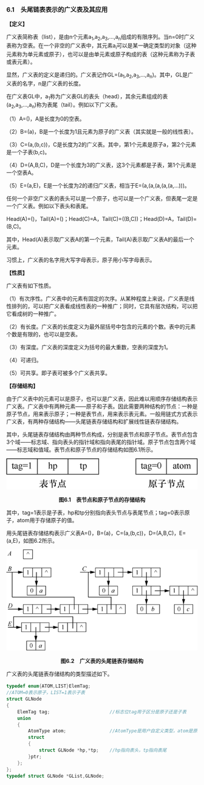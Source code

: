 ### 6.1　头尾链表表示的广义表及其应用

**【定义】**

广义表简称表（list），是由n个元素a<sub class="my_markdown">1</sub>,a<sub>2</sub>,a<sub>3</sub>,…,a<sub class="my_markdown">n</sub>组成的有限序列。当n=0时广义表称为空表。在一个非空的广义表中，其元素a<sub class="my_markdown">i</sub>可以是某一确定类型的对象（这种元素称为单元素或原子），也可以是由单元素或原子构成的表（这种元素称为子表或表元素）。

显然，广义表的定义是递归的。广义表记作GL=(a<sub class="my_markdown">1</sub>,a<sub>2</sub>,a<sub>3</sub>,…,a<sub class="my_markdown">n</sub>)。其中，GL是广义表的名字，n是广义表的长度。

在广义表GL中，a<sub class="my_markdown">1</sub>称为广义表GL的表头（head），其余元素组成的表(a<sub>2</sub>,a<sub>3</sub>,…,a<sub class="my_markdown">n</sub>)称为表尾（tail）。例如以下广义表。

（1）A=()，A是长度为0的空表。

（2）B=(a)，B是一个长度为1且元素为原子的广义表（其实就是一般的线性表）。

（3）C=(a,(b,c))，C是长度为2的广义表。其中，第1个元素是原子a，第2个元素是一个子表(b,c)。

（4）D=(A,B,C)，D是一个长度为3的广义表，这3个元素都是子表，第1个元素是一个空表A。

（5）E=(a,E)，E是一个长度为2的递归广义表，相当于E=(a,(a,(a,(a,(a,…)))。

任何一个非空广义表的表头可以是一个原子，也可以是一个广义表，但表尾一定是一个广义表。例如以下表头和表尾。

Head(A)=()，Tail(A)=()；Head(C)=A，Tail(C)=((B,C))；Head(D)=A，Tail(D)=(B,C)。

其中，Head(A)表示取广义表A的第一个元素，Tail(A)表示取广义表A的最后一个元素。

习惯上，广义表的名字用大写字母表示，原子用小写字母表示。

**【性质】**

广义表有如下性质。

（1）有次序性。广义表中的元素有固定的次序。从某种程度上来说，广义表是线性排列的，可以把广义表看成线性表的一种推广；同时，它具有层次结构，可以把它看成树的一种推广。

（2）有长度。广义表的长度定义为最外层括号中包含的元素的个数。表中的元素个数是有限的，也可以是空表。

（3）有深度。广义表的深度定义为括号的最大重数，空表的深度为1。

（4）可递归。

（5）可共享。即子表可被多个广义表共享。

**【存储结构】**

由于广义表中的元素可以是原子，也可以是广义表，因此难以用顺序存储结构表示广义表。广义表中有两种元素——原子和子表。因此需要两种结构的节点：一种是原子节点，用来表示原子；一种是表节点，用来表示表元素。一般用链式方式表示广义表，有两种存储结构——头尾链表存储结构和扩展线性链表存储结构。

其中，头尾链表存储结构由两种节点构成，分别是表节点和原子节点。表节点包含3个域——标志域、指向表头的指针域和指向表尾的指针域。原子节点包含两个域——标志域和值域。表节点和原子节点的存储结构如图6.1所示。

![168.png](../images/168.png)
<center class="my_markdown"><b class="my_markdown">图6.1　表节点和原子节点的存储结构</b></center>

其中，tag=1表示是子表，hp和tp分别指向表头节点与表尾节点；tag=0表示原子，atom用于存储原子的值。

用头尾链表存储结构表示广义表A=()，B=(a)，C=(a,(b,c))，D=(A,B,C)，E=(a,E)，如图6.2所示。

![169.png](../images/169.png)
<center class="my_markdown"><b class="my_markdown">图6.2　广义表的头尾链表存储结构</b></center>

广义表的头尾链表存储结构的类型描述如下。

```c
typedef enum{ATOM,LIST}ElemTag;
//ATOM=0表示原子，LIST=1表示子表
struct GLNode
{
    ElemTag tag;                      //标志位tag用于区分是原子还是子表
    union
    {
        AtomType atom;                //AtomType是用户自定义类型，atom是原子节点的值域
        struct
        {
            struct GLNode *hp,*tp;    //hp指向表头，tp指向表尾
        }ptr;
    };
};
typedef struct GLNode *GList,GLNode;
```

